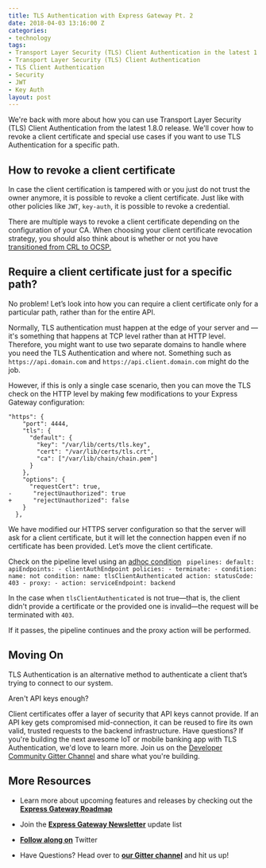 ```yaml
---
title: TLS Authentication with Express Gateway Pt. 2
date: 2018-04-03 13:16:00 Z
categories:
- technology
tags:
- Transport Layer Security (TLS) Client Authentication in the latest 1.8.0 release
- Transport Layer Security (TLS) Client Authentication
- TLS Client Authentication
- Security
- JWT
- Key Auth
layout: post
---
```


We're back with more about how you can use Transport Layer Security (TLS) Client Authentication from the latest 1.8.0 release. We'll cover how to revoke a client certificate and special use cases if you want to use TLS Authentication for a specific path. 

<!--excerpt-->

## How to revoke a client certificate

In case the client certification is tampered with or you just do not trust the owner anymore, it is possible to revoke a client certificate. Just like with other policies like  `JWT`, `key-auth`, it is possible to revoke a credential.

There are multiple ways to revoke a client certificate depending on the configuration of your CA. When choosing your client certificate revocation strategy, you should also think about is whether or not you have [transitioned from CRL to OCSP.](https://www.maikel.pro/blog/current-state-certificate-revocation-crls-ocsp/)

## Require a client certificate just for a specific path?

No problem! Let’s look into how you can require a client certificate only for a particular path, rather than for the entire API.

Normally, TLS authentication must happen at the edge of your server and — it's something that happens at TCP level rather than at HTTP level. Therefore, you might want to use two separate domains to handle where you need the TLS Authentication and where not. Something such as `https://api.domain.com` and `https://api.client.domain.com` might do the job.

However, if this is only a single case scenario, then you can move the TLS check on the HTTP level by making few modifications to your Express Gateway configuration:

```
"https": {
    "port": 4444,
    "tls": {
      "default": {
        "key": "/var/lib/certs/tls.key",
        "cert": "/var/lib/certs/tls.crt",
        "ca": ["/var/lib/chain/chain.pem"]
      }
    },
    "options": {
      "requestCert": true,
-      "rejectUnauthorized": true
+      "rejectUnauthorized": false
    }
  },
```

We have modified our HTTPS server configuration so that the server will ask for a client certificate, but it will let the connection happen even if no certificate has been provided. Let’s move the client certificate. 

Check on the pipeline level using an [adhoc condition](https://www.express-gateway.io/docs/policies/customization/conditions/#tlsclientauthenticated)
`
pipelines:
  default:
    apiEndpoints:
      - clientAuthEndpoint
    policies:
      - terminate:
        - condition:
            name: not
            condition:
              name: tlsClientAuthenticated
          action:
            statusCode: 403
      - proxy:
        - action:
            serviceEndpoint: backend`

In the case when `tlsClientAuthenticated` is not true—that is, the client didn't provide a certificate or the provided one is invalid—the request will be terminated with `403`. 

If it passes, the pipeline continues and the proxy action will be performed.

## Moving On
TLS Authentication is an alternative method to authenticate a client that’s trying to connect to our system. 

Aren't API keys enough? 

Client certificates offer a layer of security that API keys cannot provide. If an API key gets compromised mid-connection, it can be reused to fire its own valid, trusted requests to the backend infrastructure. Have questions? If you're building the next awesome IoT or mobile banking app with TLS Authentication, we'd love to  learn more. Join us on the [Developer Community Gitter Channel](https://gitter.im/ExpressGateway/express-gateway) and share what you're building. 

## More Resources

* Learn more about upcoming features and releases by checking out the **[Express Gateway Roadmap](https://github.com/ExpressGateway/express-gateway/milestones)**

* Join the **[Express Gateway Newsletter](https://eepurl.com/cVOqd5)** update list

* **[Follow along on](https://twitter.com/express_gateway)** Twitter

* Have Questions? Head over to **[our Gitter channel](https://gitter.im/ExpressGateway/express-gateway)** and hit us up!
